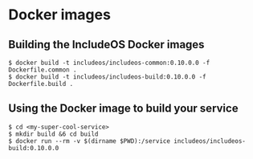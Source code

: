 # Docker images

## Building the IncludeOS Docker images

```
$ docker build -t includeos/includeos-common:0.10.0.0 -f Dockerfile.common .
$ docker build -t includeos/includeos-build:0.10.0.0 -f Dockerfile.build .
```

## Using the Docker image to build your service

```
$ cd <my-super-cool-service>
$ mkdir build &6 cd build
$ docker run --rm -v $(dirname $PWD):/service includeos/includeos-build:0.10.0.0
```
